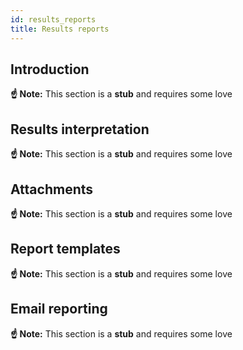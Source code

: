 ```yaml
---
id: results_reports
title: Results reports
---
```


## Introduction

**☝️ Note:** This section is a **stub** and requires some love

## Results interpretation

**☝️ Note:** This section is a **stub** and requires some love

## Attachments

**☝️ Note:** This section is a **stub** and requires some love

## Report templates

**☝️ Note:** This section is a **stub** and requires some love

## Email reporting

**☝️ Note:** This section is a **stub** and requires some love
